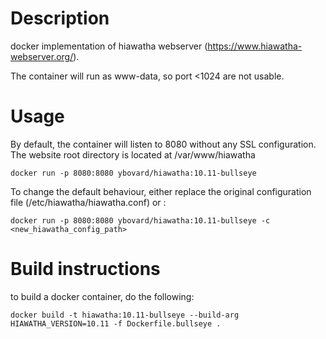 # Description

docker implementation of hiawatha webserver (https://www.hiawatha-webserver.org/).

The container will run as www-data, so port <1024 are not usable.

# Usage
By default, the container will listen to 8080 without any SSL configuration. The website root directory is located at /var/www/hiawatha
```
docker run -p 8080:8080 ybovard/hiawatha:10.11-bullseye
```

To change the default behaviour, either replace the original configuration file (/etc/hiawatha/hiawatha.conf) or :
```
docker run -p 8080:8080 ybovard/hiawatha:10.11-bullseye -c <new_hiawatha_config_path>
```

# Build instructions
to build a docker container, do the following:
```
docker build -t hiawatha:10.11-bullseye --build-arg HIAWATHA_VERSION=10.11 -f Dockerfile.bullseye .
```

